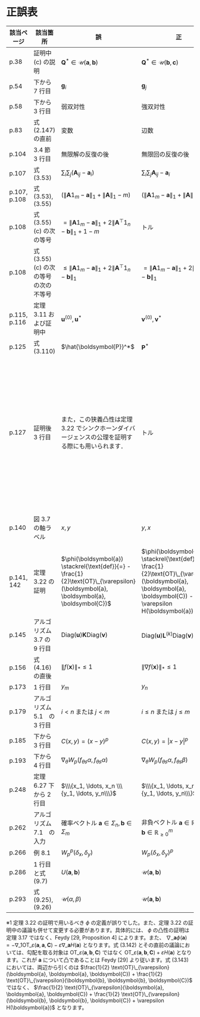 # 正誤表

| 該当ページ |  該当箇所 |  誤  |  正  | 補足 | 対応 | 
| ---- | ---- | ---- | ---- | ---- | ---- |
|  p.38 | 証明中 (c) の説明  | $\boldsymbol{Q}^* \in \mathcal{U}(\boldsymbol{a}, \boldsymbol{b})$ | $\boldsymbol{Q}^* \in \mathcal{U}(\boldsymbol{b}, \boldsymbol{c})$ | | |
|  p.54 | 下から 7 行目  | $\boldsymbol{g}_i$ | $\boldsymbol{g}_j$ | | |
|  p.58 | 下から 3 行目  | 弱双対性 | 強双対性 | | |
|  p.83 | 式 (2.147) の直前  | 変数 | 辺数 | | |
|  p.104 | 3.4 節 3 行目  | 無限解の反復の後 | 無限回の反復の後 | | |
|  p.107 | 式 (3.53)  | $\sum_i \sum_j (\boldsymbol{A}_{ij} - \boldsymbol{a}_i)$ | $\sum_i \sum_j \boldsymbol{A}_{ij} - \boldsymbol{a}_i$ | | |
|  p.107, p.108 | 式 (3.53), (3.55)  | $(\lVert\boldsymbol{A} 1_m - \boldsymbol{a}\rVert_1 + \lVert \boldsymbol{A} \rVert_1 - m)$ | $(\lVert\boldsymbol{A} 1_m - \boldsymbol{a}\rVert_1 + \lVert \boldsymbol{A} \rVert_1 - 1)$ | | |
|  p.108 | 式 (3.55) (c) の次の等号 | $= \lVert\boldsymbol{A} 1_m - \boldsymbol{a}\rVert_1 + 2\lVert\boldsymbol{A}^\top 1_n - \boldsymbol{b}\rVert_1 + 1 - m$ | トル | | |
|  p.108 | 式 (3.55) (c) の次の等号の次の不等号 | $\le \lVert\boldsymbol{A} 1_m - \boldsymbol{a}\rVert_1 + 2\lVert\boldsymbol{A}^\top 1_n - \boldsymbol{b}\rVert_1$ | $= \lVert\boldsymbol{A} 1_m - \boldsymbol{a}\rVert_1 + 2\lVert\boldsymbol{A}^\top 1_n - \boldsymbol{b}\rVert_1$ | | |
|  p.115, p.116 | 定理 3.11 および証明中 | $\boldsymbol{u}^{(0)}, \boldsymbol{u}^*$ | $\boldsymbol{v}^{(0)}, \boldsymbol{v}^*$ | | |
|  p.125 | 式 (3.110) | $\hat{\boldsymbol{P}}^*$ | $\boldsymbol{P}^*$ | | |
|  p.127 | 証明後 3 行目 | また，この狭義凸性は定理 3.22 でシンクホーンダイバージェンスの公理を証明する際にも用いられます．| トル | 定理 3.22 の証明で用いるのはこの形ではなく、この表現は誤りでした。 | |
|  p.140| 図 3.7 の軸ラベル | $x, y$ | $y, x$ | $x$ と $y$ の位置が逆 | |
|  p.141, 142 | 定理 3.22 の証明 | $\phi(\boldsymbol{a}) \stackrel{\text{def}}{=} - \frac{1}{2}\text{OT}\_{\varepsilon}(\boldsymbol{a}, \boldsymbol{a}, \boldsymbol{C})$ | $\phi(\boldsymbol{a}) \stackrel{\text{def}}{=} - \frac{1}{2}\text{OT}\_{\varepsilon}(\boldsymbol{a}, \boldsymbol{a}, \boldsymbol{C}) - \varepsilon H(\boldsymbol{a})$ | ※1 | |
|  p.145 | アルゴリズム 3.7 の 9 行目  | $\text{Diag}(\boldsymbol{u}) \boldsymbol{K} \text{Diag}(\boldsymbol{v})$ | $\text{Diag}(\boldsymbol{u}) \boldsymbol{L}^{(k)} \text{Diag}(\boldsymbol{v})$ | | |
|  p.156 | 式 (4.16) の直後  | $\lVert f(\boldsymbol{x})\rVert_* \le 1$ | $\lVert \nabla f(\boldsymbol{x})\rVert_* \le 1$ | | |
|  p.173 | 1 行目  | $y_m$ | $y_n$ | | |
|  p.179 | アルゴリズム 5.1　の 3 行目 | $i < n$ または $j < m$ | $i \le n$ または $j \le m$ | | |
|  p.185 | 下から 3 行目 | $C(x, y) = (x - y)^p$ | $C(x, y) = \|x - y\|^p$ | | |
|  p.193 | 下から 4 行目 | $\nabla_{\theta} W_p(f_{\theta \sharp} \alpha, f_{\theta \sharp} \alpha)$ | $\nabla_{\theta} W_p(f_{\theta \sharp} \alpha, f_{\theta \sharp} \beta)$ | | |
|  p.248 | 定理 6.27 下から 2 行目 | $\\\{x_1, \ldots, x_n \\\{y_1, \ldots, y_n\\\}$ | $\\\{x_1, \ldots, x_n\\\}, \\\{y_1, \ldots, y_n\\\}$ | | |
|  p.262 | アルゴリズム 7.1　の入力 | 確率ベクトル $\boldsymbol{a} \in \Sigma_n, \boldsymbol{b} \in \Sigma_m$ | 非負ベクトル $\boldsymbol{a} \in \mathbb{R}^n_{\ge 0}, \boldsymbol{b} \in \mathbb{R}^m_{\ge 0}$ | | |
|  p.266 | 例 8.1 | $W_p^p(\delta_x, \delta_y)$ | $W_p(\delta_x, \delta_y)^p$ | | |
|  p.286 | 1 行目と式 (9.7) | $U(\boldsymbol{a}, \boldsymbol{b})$ | $\mathcal{U}(\boldsymbol{a}, \boldsymbol{b})$ | | |
|  p.293 | 式 (9.25), (9.26) | $\mathcal{U}(\alpha, \beta)$ | $\mathcal{U}(\boldsymbol{a}, \boldsymbol{b})$ | | |

※1 定理 3.22 の証明で用いるべき $\phi$ の定義が誤りでした。また、定理 3.22 の証明中の議論も併せて変更する必要があります。具体的には、 $\phi$ の凸性の証明は定理 3.17 ではなく、Feydy [29, Proposition 4] によります。また、 $\nabla\_{\boldsymbol{a}} \phi(\boldsymbol{a}) = - \nabla\_1 \text{OT}\_{\varepsilon}(\boldsymbol{a}, \boldsymbol{a}, \boldsymbol{C}) - \varepsilon \nabla\_{\boldsymbol{a}} H(\boldsymbol{a})$ となります。式 (3.142) とその直前の議論においては、勾配を取る対象は $\text{OT}\_{\varepsilon}(\boldsymbol{a}, \boldsymbol{b}, \boldsymbol{C})$ ではなく $\text{OT}\_{\varepsilon}(\boldsymbol{a}, \boldsymbol{b}, \boldsymbol{C}) + \varepsilon H(\boldsymbol{a})$ となります。これが $\boldsymbol{a}$ について凸であることは Feydy [29] より従います。式 (3.143) においては、両辺から引くのは $\frac{1}{2} \text{OT}\_{\varepsilon}(\boldsymbol{a}, \boldsymbol{a}, \boldsymbol{C}) + \frac{1}{2} \text{OT}\_{\varepsilon}(\boldsymbol{b}, \boldsymbol{b}, \boldsymbol{C})$ ではなく、 $\frac{1}{2} \text{OT}\_{\varepsilon}(\boldsymbol{a}, \boldsymbol{a}, \boldsymbol{C}) + \frac{1}{2} \text{OT}\_{\varepsilon}(\boldsymbol{b}, \boldsymbol{b}, \boldsymbol{C}) + \varepsilon H(\boldsymbol{a})$ となります。

